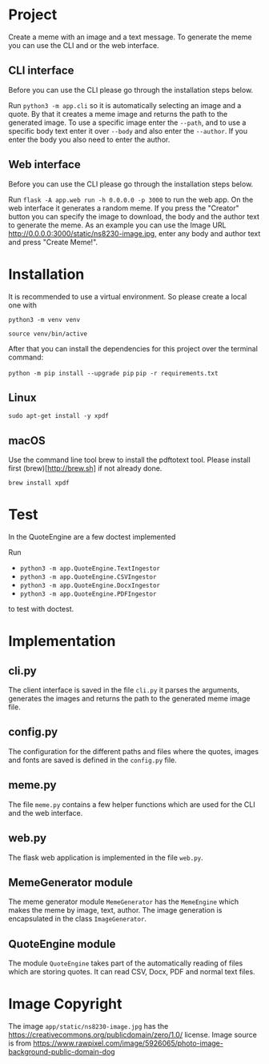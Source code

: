 # Project

Create a meme with an image and a text message. To generate the meme you can use the CLI and or the web interface.

## CLI interface

Before you can use the CLI please go through the installation steps below.

Run `python3 -m app.cli` so it is automatically selecting an image and a quote. By that it creates
a meme image and returns the path to the generated image. To use a specific image enter the `--path`, and
to use a specific body text enter it over `--body` and also enter the `--author`. If you enter the body you also
need to enter the author.

## Web interface

Before you can use the CLI please go through the installation steps below.

Run `flask -A app.web run -h 0.0.0.0 -p 3000` to run the web app. On the web interface it generates a random meme. If you press
the "Creator" button you can specify the image to download, the body and the author text to generate the meme. As an example you can use the Image URL http://0.0.0.0:3000/static/ns8230-image.jpg, enter any body and author text and press "Create Meme!".

# Installation

It is recommended to use a virtual environment. So please create a local one with

`python3 -m venv venv`

`source venv/bin/active`

After that you can install the dependencies for this project over the terminal command:

`python -m pip install --upgrade pip`
`pip -r requirements.txt`

## Linux

`sudo apt-get install -y xpdf`

## macOS

Use the command line tool brew to install the pdftotext tool. Please install first (brew)[http://brew.sh] if not already done.

`brew install xpdf`

# Test

In the QuoteEngine are a few doctest implemented

Run

- `python3 -m app.QuoteEngine.TextIngestor`
- `python3 -m app.QuoteEngine.CSVIngestor`
- `python3 -m app.QuoteEngine.DocxIngestor`
- `python3 -m app.QuoteEngine.PDFIngestor`

to test with doctest.

# Implementation

## cli.py

The client interface is saved in the file `cli.py` it parses the arguments, generates the images and returns the path to the generated meme image file.

## config.py

The configuration for the different paths and files where the quotes, images and fonts are saved is defined in the `config.py` file.

## meme.py

The file `meme.py` contains a few helper functions which are used for the CLI and the web interface.

## web.py

The flask web application is implemented in the file `web.py`.

## MemeGenerator module

The meme generator module `MemeGenerator` has the `MemeEngine` which makes the meme by image, text, author. The image generation is encapsulated in the class `ImageGenerator`.

## QuoteEngine module

The module `QuoteEngine` takes part of the automatically reading of files which are storing quotes. It can read CSV, Docx, PDF and normal text files.

# Image Copyright

The image `app/static/ns8230-image.jpg` has the https://creativecommons.org/publicdomain/zero/1.0/ license. Image source is from https://www.rawpixel.com/image/5926065/photo-image-background-public-domain-dog
